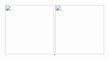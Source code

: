 <a href="https://github.com/muhfajar">
  <img height="160em" src="https://github-readme-stats.vercel.app/api?username=muhfajar&show_icons=true&include_all_commits=true&custom_title=GitHub+Stats&theme=vue">
  <img height="160em" src="https://github-readme-stats.vercel.app/api/top-langs/?username=muhfajar&layout=compact&theme=vue">
</a>
